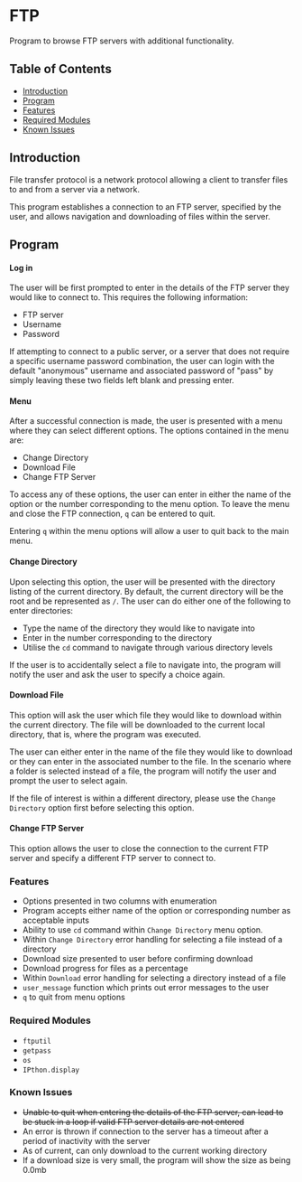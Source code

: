 # FTP
Program to browse FTP servers with additional functionality. 

## Table of Contents

- [Introduction](https://github.com/hopg/FTP#Introduction)
- [Program](https://github.com/hopg/FTP#Program)
- [Features](https://github.com/hopg/FTP#Features)
- [Required Modules](https://github.com/hopg/FTP#Required-Modules)
- [Known Issues](https://github.com/hopg/FTP#Known-Issues)

## Introduction

File transfer protocol is a network protocol allowing a client to transfer files to and from a server via a network. 

This program establishes a connection to an FTP server, specified by the user, and allows navigation and downloading of files within the server.

## Program
#### Log in

The user will be first prompted to enter in the details of the FTP server they would like to connect to. This requires the following information:
- FTP server
- Username
- Password

If attempting to connect to a public server, or a server that does not require a specific username password combination, the user can login with the default "anonymous" username and associated password of "pass" by simply leaving these two fields left blank and pressing enter. 

#### Menu 

After a successful connection is made, the user is presented with a menu where they can select different options. The options contained in the menu are:
- Change Directory
- Download File
- Change FTP Server

To access any of these options, the user can enter in either the name of the option or the number corresponding to the menu option. To leave the menu and close the FTP connection, `q` can be entered to quit. 

Entering `q` within the menu options will allow a user to quit back to the main menu. 

#### Change Directory

Upon selecting this option, the user will be presented with the directory listing of the current directory. By default, the current directory will be the root and be represented as `/`.
The user can do either one of the following to enter directories:
- Type the name of the directory they would like to navigate into
- Enter in the number corresponding to the directory
- Utilise the `cd` command to navigate through various directory levels

If the user is to accidentally select a file to navigate into, the program will notify the user and ask the user to specify a choice again.

#### Download File

This option will ask the user which file they would like to download within the current directory. The file will be downloaded to the current local directory, that is, where the program was executed. 

The user can either enter in the name of the file they would like to download or they can enter in the associated number to the file. In the scenario where a folder is selected instead of a file, the program will notify the user and prompt the user to select again.

If the file of interest is within a different directory, please use the `Change Directory` option first before selecting this option.

#### Change FTP Server

This option allows the user to close the connection to the current FTP server and specify a different FTP server to connect to. 

### Features
- Options presented in two columns with enumeration
- Program accepts either name of the option or corresponding number as acceptable inputs
- Ability to use `cd` command within `Change Directory` menu option. 
- Within `Change Directory` error handling for selecting a file instead of a directory
- Download size presented to user before confirming download
- Download progress for files as a percentage
- Within `Download` error handling for selecting a directory instead of a file
- `user_message` function which prints out error messages to the user
- `q` to quit from menu options

### Required Modules
- `ftputil`
- `getpass`
- `os`
- `IPthon.display`

### Known Issues
- ~~Unable to quit when entering the details of the FTP server, can lead to be stuck in a loop if valid FTP server details are not entered~~
- An error is thrown if connection to the server has a timeout after a period of inactivity with the server
- As of current, can only download to the current working directory
- If a download size is very small, the program will show the size as being 0.0mb
